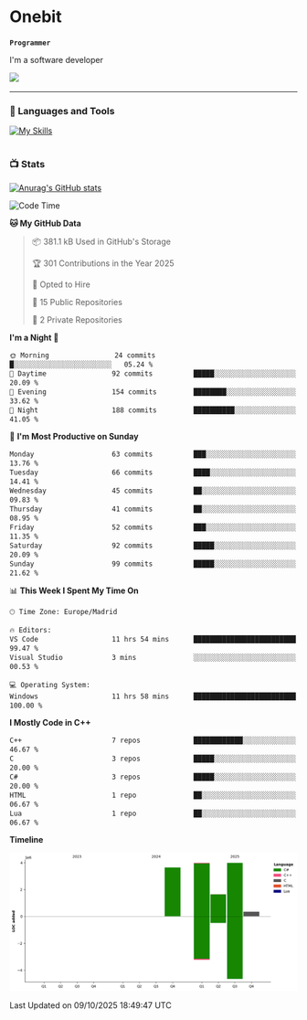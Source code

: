 # Onebit

**`Programmer`**

I'm a software developer

   ![](https://komarev.com/ghpvc/?username=onebit5&color=blueviolet)

---

### 🧰 Languages and Tools

[![My Skills](https://skillicons.dev/icons?i=cpp,c,cs,java,lua,unity,git,linux,github,discord,vscode,visualstudio)](https://skillicons.dev)
<br />

#

### 📺 Stats
[![Anurag's GitHub stats](https://github-readme-stats.vercel.app/api?username=onebit5&show_icons=true&theme=radical)](https://github.com/anuraghazra/github-readme-stats)                
<!--START_SECTION:waka-->
![Code Time](http://img.shields.io/badge/Code%20Time-479%20hrs%2025%20mins-blue)

**🐱 My GitHub Data** 

> 📦 381.1 kB Used in GitHub's Storage 
 > 
> 🏆 301 Contributions in the Year 2025
 > 
> 💼 Opted to Hire
 > 
> 📜 15 Public Repositories 
 > 
> 🔑 2 Private Repositories 
 > 
**I'm a Night 🦉** 

```text
🌞 Morning                24 commits          █░░░░░░░░░░░░░░░░░░░░░░░░   05.24 % 
🌆 Daytime                92 commits          █████░░░░░░░░░░░░░░░░░░░░   20.09 % 
🌃 Evening                154 commits         ████████░░░░░░░░░░░░░░░░░   33.62 % 
🌙 Night                  188 commits         ██████████░░░░░░░░░░░░░░░   41.05 % 
```
📅 **I'm Most Productive on Sunday** 

```text
Monday                   63 commits          ███░░░░░░░░░░░░░░░░░░░░░░   13.76 % 
Tuesday                  66 commits          ████░░░░░░░░░░░░░░░░░░░░░   14.41 % 
Wednesday                45 commits          ██░░░░░░░░░░░░░░░░░░░░░░░   09.83 % 
Thursday                 41 commits          ██░░░░░░░░░░░░░░░░░░░░░░░   08.95 % 
Friday                   52 commits          ███░░░░░░░░░░░░░░░░░░░░░░   11.35 % 
Saturday                 92 commits          █████░░░░░░░░░░░░░░░░░░░░   20.09 % 
Sunday                   99 commits          █████░░░░░░░░░░░░░░░░░░░░   21.62 % 
```


📊 **This Week I Spent My Time On** 

```text
🕑︎ Time Zone: Europe/Madrid

🔥 Editors: 
VS Code                  11 hrs 54 mins      █████████████████████████   99.47 % 
Visual Studio            3 mins              ░░░░░░░░░░░░░░░░░░░░░░░░░   00.53 % 

💻 Operating System: 
Windows                  11 hrs 58 mins      █████████████████████████   100.00 % 
```

**I Mostly Code in C++** 

```text
C++                      7 repos             ████████████░░░░░░░░░░░░░   46.67 % 
C                        3 repos             █████░░░░░░░░░░░░░░░░░░░░   20.00 % 
C#                       3 repos             █████░░░░░░░░░░░░░░░░░░░░   20.00 % 
HTML                     1 repo              ██░░░░░░░░░░░░░░░░░░░░░░░   06.67 % 
Lua                      1 repo              ██░░░░░░░░░░░░░░░░░░░░░░░   06.67 % 
```



**Timeline**

![Lines of Code chart](https://raw.githubusercontent.com/Onebit5/Onebit5/main/assets/bar_graph.png)


 Last Updated on 09/10/2025 18:49:47 UTC
<!--END_SECTION:waka-->
